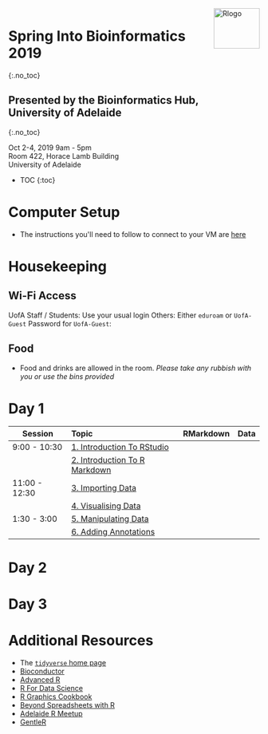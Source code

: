 <img src="https://www.r-project.org/logo/Rlogo.png" alt="Rlogo" border="0px" style="width:92px;height:81px;float:right">

# Spring Into Bioinformatics 2019 
{:.no_toc}

## Presented by the Bioinformatics Hub, <br> University of Adelaide 
{:.no_toc}

Oct 2-4, 2019
9am - 5pm  
Room 422, Horace Lamb Building  
University of Adelaide

* TOC
{:toc}


# Computer Setup

- The instructions you'll need to follow to connect to your VM are [here](setup)




# Housekeeping

## Wi-Fi Access

UofA Staff / Students: Use your usual login
Others: Either `eduroam` or `UofA-Guest`
Password for `UofA-Guest`: 

## Food

- Food and drinks are allowed in the room. *Please take any rubbish with you or use the bins provided*


# Day 1

| Session | Topic | RMarkdown | Data |
| ------- |:----- |:--------- |:---- |
| 9:00 - 10:30 | [1. Introduction To RStudio](Day_1/01_IntroRStudio.html) |  | |
|              | [2. Introduction To R Markdown](Day_1/02_IntroRMarkdown.html) | | |
| 11:00 - 12:30 | [3. Importing Data](Day_1/03_DataImport.html) | | |
|               | [4. Visualising Data](Day_1/04_VisualisingData.html) | | |
| 1:30 - 3:00 | [5. Manipulating Data](Day_1/05_WorkingWithData.html) | | |
|             | [6. Adding Annotations](Day_1/06_AddingAnnotations.html) | | |


# Day 2

# Day 3


# Additional Resources

- The [`tidyverse` home page](https://www.tidyverse.org/)
- [Bioconductor](https://bioconductor.org/)
- [Advanced R](http://adv-r.had.co.nz/)
- [R For Data Science](http://r4ds.had.co.nz/)
- [R Graphics Cookbook](http://www.cookbook-r.com/Graphs/)
- [Beyond Spreadsheets with R](https://www.manning.com/books/beyond-spreadsheets-with-r?a_aid=datamungingwithr&a_bid=1dc44480)
- [Adelaide R Meetup](https://www.meetup.com/Adelaide-R-Users/)
- [GentleR]()